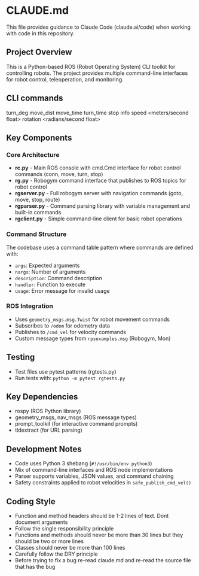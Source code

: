 # CLAUDE.md

This file provides guidance to Claude Code (claude.ai/code) when working with code in this repository.

## Project Overview
This is a Python-based ROS (Robot Operating System) CLI toolkit for controlling robots. The project provides multiple command-line interfaces for robot control, teleoperation, and monitoring.

## CLI commands
turn_deg <degrees float>
move_dist <meters float>
move_time <seconds flaot>
turn_time <second float>
stop
info
speed <meters/second float>
rotation <radians/second float>


## Key Components

### Core Architecture
- **rc.py** - Main ROS console with cmd.Cmd interface for robot control commands (conn, move, turn, stop)
- **rg.py** - Robogym command interface that publishes to ROS topics for robot control
- **rgserver.py** - Full robogym server with navigation commands (goto, move, stop, route)
- **rgparser.py** - Command parsing library with variable management and built-in commands
- **rgclient.py** - Simple command-line client for basic robot operations

### Command Structure
The codebase uses a command table pattern where commands are defined with:
- `args`: Expected arguments
- `nargs`: Number of arguments
- `description`: Command description
- `handler`: Function to execute
- `usage`: Error message for invalid usage

### ROS Integration
- Uses `geometry_msgs.msg.Twist` for robot movement commands
- Subscribes to `/odom` for odometry data
- Publishes to `/cmd_vel` for velocity commands
- Custom message types from `rpsexamples.msg` (Robogym, Mon)

## Testing
- Test files use pytest patterns (rgtests.py)
- Run tests with: `python -m pytest rgtests.py`

## Key Dependencies
- rospy (ROS Python library)
- geometry_msgs, nav_msgs (ROS message types)
- prompt_toolkit (for interactive command prompts)
- tldextract (for URL parsing)

## Development Notes
- Code uses Python 3 shebang (`#!/usr/bin/env python3`)
- Mix of command-line interfaces and ROS node implementations
- Parser supports variables, JSON values, and command chaining
- Safety constraints applied to robot velocities in `safe_publish_cmd_vel()`

## Coding Style
- Function and method headers should be 1-2 lines of text. Dont document arguments
- Follow the single responsibility principle
- Functions and methods should never be more than 30 lines but they should be two or more lines
- Classes should never be more than 100 lines
- Carefully follow the DRY principle
- Before trying to fix a bug re-read claude.md and re-read the source file that has the bug
